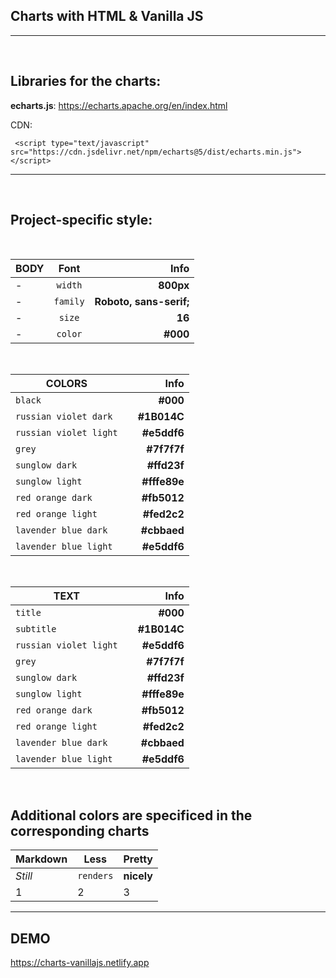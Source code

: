 ## Charts with HTML & Vanilla JS

---
&nbsp; &nbsp; &nbsp; &nbsp; &nbsp;

## Libraries for the charts:

**echarts.js**: https://echarts.apache.org/en/index.html  

CDN:

```
 <script type="text/javascript" src="https://cdn.jsdelivr.net/npm/echarts@5/dist/echarts.min.js"></script>
```

---

&nbsp; &nbsp; &nbsp; &nbsp; &nbsp;

## Project-specific style:

&nbsp; &nbsp; &nbsp; &nbsp; &nbsp;

| BODY |   Font   |                    Info |
| ---- | :------: | ----------------------: |
| -    | `width`  |               **800px** |
| -    | `family` | **Roboto, sans-serif;** |
| -    |  `size`  |                  **16** |
| -    | `color`  |                **#000** |

&nbsp; &nbsp; &nbsp; &nbsp; &nbsp;

| COLORS                 |     |         Info |
| ---------------------- | :-: | -----------: |
| `black`                |     |     **#000** |
| `russian violet dark`  |     |  **#1B014C** |
| `russian violet light` |     |  **#e5ddf6** |
| `grey`                 |     |  **#7f7f7f** |
| `sunglow dark`         |     |  **#ffd23f** |
| `sunglow light`        |     | **#fffe89e** |
| `red orange dark`      |     |  **#fb5012** |
| `red orange light`     |     |  **#fed2c2** |
| `lavender blue dark`   |     |  **#cbbaed** |
| `lavender blue light`  |     |  **#e5ddf6** |
&nbsp; &nbsp; &nbsp; &nbsp; &nbsp;


| TEXT                 |     |         Info |
| ---------------------- | :-: | -----------: |
| `title`                |     |     **#000** |
| `subtitle`  |     |             **#1B014C** |
| `russian violet light` |     |  **#e5ddf6** |
| `grey`                 |     |  **#7f7f7f** |
| `sunglow dark`         |     |  **#ffd23f** |
| `sunglow light`        |     | **#fffe89e** |
| `red orange dark`      |     |  **#fb5012** |
| `red orange light`     |     |  **#fed2c2** |
| `lavender blue dark`   |     |  **#cbbaed** |
| `lavender blue light`  |     |  **#e5ddf6** |

&nbsp; &nbsp; &nbsp; &nbsp; &nbsp;

## Additional colors are specificed in the corresponding charts

| Markdown | Less      | Pretty     |
| -------- | --------- | ---------- |
| _Still_  | `renders` | **nicely** |
| 1        | 2         | 3          |

---

## DEMO
https://charts-vanillajs.netlify.app
```

